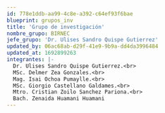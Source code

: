 ```yaml
---
id: 778e1ddb-aa99-4c8e-a392-c64ef93f6bae
blueprint: grupos_inv
title: 'Grupo de investigación'
nombre_grupo: BIRNEC
jefe_grupo: 'Dr. Ulises Sandro Quispe Gutierrez'
updated_by: 06ac68ab-d29f-41e9-9b9a-dd4da3996484
updated_at: 1692899263
integrantes: |-
  Dr. Ulises Sandro Quispe Gutierrez.<br>
  MSc. Delmer Zea Gonzales.<br>
  Mag. Isai Ochoa Pumaylle.<br>
  MSc. Giorgio Castellano Galdames.<br>
  Mtro. Cristian Zoilo Sanchez Pariona.<br>
  Bach. Zenaida Huamani Huamani
---
```

